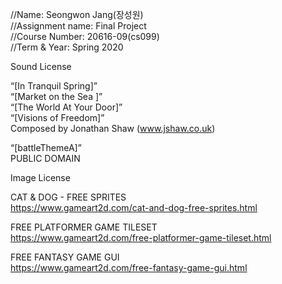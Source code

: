 //Name: Seongwon Jang(장성원)  
//Assignment name: Final Project  
//Course Number: 20616-09(cs099)  
//Term & Year: Spring 2020  
  
Sound License  
  
“[In Tranquil Spring]”  
“[Market on the Sea ]”  
“[The World At Your Door]”  
“[Visions of Freedom]”  
Composed by Jonathan Shaw (www.jshaw.co.uk)  
  
“[battleThemeA]”  
PUBLIC DOMAIN  

  

Image License  

CAT & DOG - FREE SPRITES  
https://www.gameart2d.com/cat-and-dog-free-sprites.html  

FREE PLATFORMER GAME TILESET  
https://www.gameart2d.com/free-platformer-game-tileset.html  

FREE FANTASY GAME GUI  
https://www.gameart2d.com/free-fantasy-game-gui.html  
